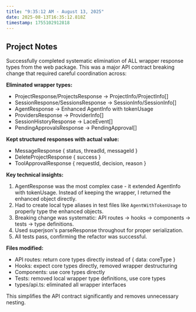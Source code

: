 ```yaml
---
title: "9:35:12 AM - August 13, 2025"
date: 2025-08-13T16:35:12.818Z
timestamp: 1755102912818
---
```


## Project Notes

Successfully completed systematic elimination of ALL wrapper response types from the web package. This was a major API contract breaking change that required careful coordination across:

**Eliminated wrapper types:**
- ProjectResponse/ProjectsResponse → ProjectInfo/ProjectInfo[]
- SessionResponse/SessionsResponse → SessionInfo/SessionInfo[]  
- AgentResponse → Enhanced AgentInfo with tokenUsage
- ProvidersResponse → ProviderInfo[]
- SessionHistoryResponse → LaceEvent[]
- PendingApprovalsResponse → PendingApproval[]

**Kept structured responses with actual value:**
- MessageResponse { status, threadId, messageId }
- DeleteProjectResponse { success }
- ToolApprovalResponse { requestId, decision, reason }

**Key technical insights:**
1. AgentResponse was the most complex case - it extended AgentInfo with tokenUsage. Instead of keeping the wrapper, I returned the enhanced object directly.
2. Had to create local type aliases in test files like `AgentWithTokenUsage` to properly type the enhanced objects.
3. Breaking change was systematic: API routes → hooks → components → tests → type definitions.
4. Used superjson's parseResponse throughout for proper serialization.
5. All tests pass, confirming the refactor was successful.

**Files modified:**
- API routes: return core types directly instead of { data: coreType }
- Hooks: expect core types directly, removed wrapper destructuring  
- Components: use core types directly
- Tests: removed local wrapper type definitions, use core types
- types/api.ts: eliminated all wrapper interfaces

This simplifies the API contract significantly and removes unnecessary nesting.
